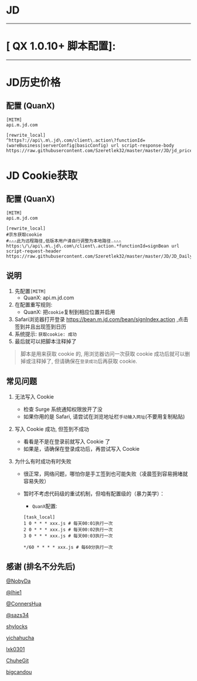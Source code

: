 # JD

*************************
# [ QX 1.0.10+ 脚本配置]:
*************************

# JD历史价格

## 配置 (QuanX)

```properties
[MITM]
api.m.jd.com

[rewrite_local]
^https?://api\.m\.jd\.com/client\.action\?functionId=(wareBusiness|serverConfig|basicConfig) url script-response-body https://raw.githubusercontent.com/Szeretlek32/master/master/JD/jd_price.js
```

# JD Cookie获取

## 配置 (QuanX)

```properties
[MITM]
api.m.jd.com

[rewrite_local]
#京东获取cookie
#⚠️⚠️⚠️此为远程路径,低版本用户请自行调整为本地路径.⚠️⚠️⚠️
https:\/\/api\.m\.jd\.com\/client\.action.*functionId=signBean url script-request-header https://raw.githubusercontent.com/Szeretlek32/master/master/JD/JD_DailyBonus.js
```

## 说明

1. 先配置`[MITM]`
   - QuanX: api.m.jd.com
2. 在配置重写规则:
   - QuanX: 把`cookie`复制到相应位置并启用
3. Safari浏览器打开登录 https://bean.m.jd.com/bean/signIndex.action ,点击签到并且出现签到日历
4. 系统提示: `获取cookie: 成功`
5. 最后就可以把脚本注释掉了

> 脚本是用来获取 cookie 的, 用浏览器访问一次获取 cookie 成功后就可以删掉或注释掉了, 但请确保在`登录成功`后再获取 cookie.

## 常见问题

1. 无法写入 Cookie

   - 检查 Surge 系统通知权限放开了没
   - 如果你用的是 Safari, 请尝试在浏览地址栏`手动输入网址`(不要用复制粘贴)

2. 写入 Cookie 成功, 但签到不成功

   - 看看是不是在登录前就写入 Cookie 了
   - 如果是，请确保在登录成功后，再尝试写入 Cookie

3. 为什么有时成功有时失败

   - 很正常，网络问题，哪怕你是手工签到也可能失败（凌晨签到容易拥堵就容易失败）
   - 暂时不考虑代码级的重试机制，但咱有配置级的（暴力美学）：
   
      - `QuanX`配置:

     ```properties
     [task_local]
     1 0 * * * xxx.js # 每天00:01执行一次
     2 0 * * * xxx.js # 每天00:02执行一次
     3 0 * * * xxx.js # 每天00:03执行一次

     */60 * * * * xxx.js # 每60分执行一次
     ```

## 感谢 (排名不分先后)

[@NobyDa](https://github.com/NobyDa)

[@lhie1](https://github.com/lhie1)

[@ConnersHua](https://github.com/ConnersHua)

[@sazs34](https://github.com/sazs34/)

[shylocks](https://github.com/shylocks)

[yichahucha](https://github.com/yichahucha)

[lxk0301](https://gitee.com/lxk0301)

[ChuheGit](https://github.com/ChuheGit)

[bigcandou](https://github.com/bigcandou)
